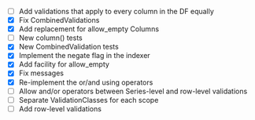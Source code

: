 * [ ] Add validations that apply to every column in the DF equally
* [x] Fix CombinedValidations
* [x] Add replacement for allow_empty Columns 
* [ ] New column() tests
* [x] New CombinedValidation tests
* [x] Implement the negate flag in the indexer
* [x] Add facility for allow_empty
* [x] Fix messages
* [x] Re-implement the or/and using operators
* [ ] Allow and/or operators between Series-level and row-level validations
* [ ] Separate ValidationClasses for each scope
* [ ] Add row-level validations